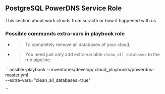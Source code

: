 ## PostgreSQL PowerDNS Service Role
This section about work clouds from scracth or how it happened with us

### Possible commands extra-vars in playbook role

- > To completely remove all databases of your cloud,
- > You need just only add extra variable ``clean_all_databases`` to the run pipeline:

``
ansible-playbook -i inventories/develop/ cloud_playbooks/powerdns-master.yml \
    --extra-vars="clean_all_databases=true"
      
``